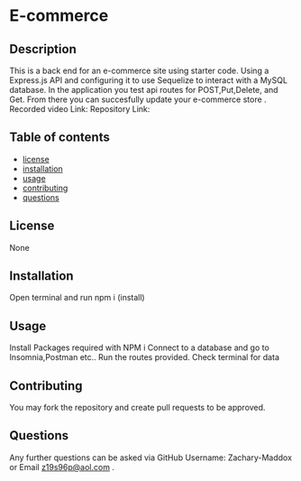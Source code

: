 # E-commerce

## Description

This is a back end for an e-commerce site using starter code. Using a Express.js API and configuring it to use Sequelize to interact with a MySQL database. In the application you test api routes for POST,Put,Delete, and Get. From there you can succesfully update your e-commerce store .
<img src="">
Recorded video Link:
Repository Link:

## Table of contents

-   [license](#license)
-   [installation](#installation)
-   [usage](#usage)
-   [contributing](#contributing)
-   [questions](#questions)

## License

None

## Installation

Open terminal and run npm i (install)

## Usage

Install Packages required with NPM i
Connect to a database and go to Insomnia,Postman etc.. Run the routes provided. Check terminal for data

## Contributing

You may fork the repository and create pull requests to be approved.

## Questions

Any further questions can be asked via GitHub Username: Zachary-Maddox or Email z19s96p@aol.com .
